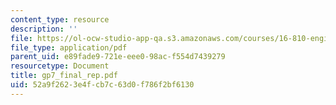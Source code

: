 ```yaml
---
content_type: resource
description: ''
file: https://ol-ocw-studio-app-qa.s3.amazonaws.com/courses/16-810-engineering-design-and-rapid-prototyping-january-iap-2005/52a9f2623e4fcb7c63d0f786f2bf6130_gp7_final_rep.pdf
file_type: application/pdf
parent_uid: e89fade9-721e-eee0-98ac-f554d7439279
resourcetype: Document
title: gp7_final_rep.pdf
uid: 52a9f262-3e4f-cb7c-63d0-f786f2bf6130
---
```

